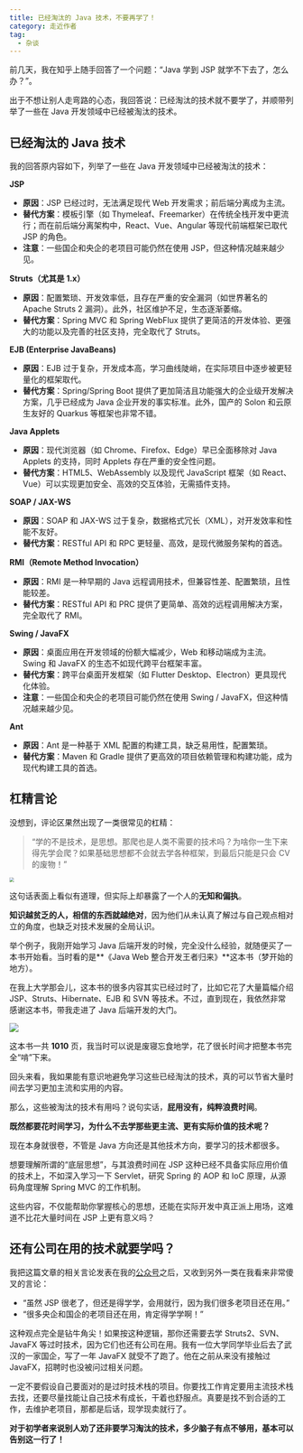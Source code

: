 ```yaml
---
title: 已经淘汰的 Java 技术，不要再学了！
category: 走近作者
tag:
  - 杂谈
---
```


前几天，我在知乎上随手回答了一个问题：“Java 学到 JSP 就学不下去了，怎么办？”。

出于不想让别人走弯路的心态，我回答说：已经淘汰的技术就不要学了，并顺带列举了一些在 Java 开发领域中已经被淘汰的技术。

## 已经淘汰的 Java 技术

我的回答原内容如下，列举了一些在 Java 开发领域中已经被淘汰的技术：

**JSP**

- **原因**：JSP 已经过时，无法满足现代 Web 开发需求；前后端分离成为主流。
- **替代方案**：模板引擎（如 Thymeleaf、Freemarker）在传统全栈开发中更流行；而在前后端分离架构中，React、Vue、Angular 等现代前端框架已取代 JSP 的角色。
- **注意**：一些国企和央企的老项目可能仍然在使用 JSP，但这种情况越来越少见。

**Struts（尤其是 1.x）**

- **原因**：配置繁琐、开发效率低，且存在严重的安全漏洞（如世界著名的 Apache Struts 2 漏洞）。此外，社区维护不足，生态逐渐萎缩。
- **替代方案**：Spring MVC 和 Spring WebFlux 提供了更简洁的开发体验、更强大的功能以及完善的社区支持，完全取代了 Struts。

**EJB (Enterprise JavaBeans)**

- **原因**：EJB 过于复杂，开发成本高，学习曲线陡峭，在实际项目中逐步被更轻量化的框架取代。
- **替代方案**：Spring/Spring Boot 提供了更加简洁且功能强大的企业级开发解决方案，几乎已经成为 Java 企业开发的事实标准。此外，国产的 Solon 和云原生友好的 Quarkus 等框架也非常不错。

**Java Applets**

- **原因**：现代浏览器（如 Chrome、Firefox、Edge）早已全面移除对 Java Applets 的支持，同时 Applets 存在严重的安全性问题。
- **替代方案**：HTML5、WebAssembly 以及现代 JavaScript 框架（如 React、Vue）可以实现更加安全、高效的交互体验，无需插件支持。

**SOAP / JAX-WS**

- **原因**：SOAP 和 JAX-WS 过于复杂，数据格式冗长（XML），对开发效率和性能不友好。
- **替代方案**：RESTful API 和 RPC 更轻量、高效，是现代微服务架构的首选。

**RMI（Remote Method Invocation）**

- **原因**：RMI 是一种早期的 Java 远程调用技术，但兼容性差、配置繁琐，且性能较差。
- **替代方案**：RESTful API 和 PRC 提供了更简单、高效的远程调用解决方案，完全取代了 RMI。

**Swing / JavaFX**

- **原因**：桌面应用在开发领域的份额大幅减少，Web 和移动端成为主流。Swing 和 JavaFX 的生态不如现代跨平台框架丰富。
- **替代方案**：跨平台桌面开发框架（如 Flutter Desktop、Electron）更具现代化体验。
- **注意**：一些国企和央企的老项目可能仍然在使用 Swing / JavaFX，但这种情况越来越少见。

**Ant**

- **原因**：Ant 是一种基于 XML 配置的构建工具，缺乏易用性，配置繁琐。
- **替代方案**：Maven 和 Gradle 提供了更高效的项目依赖管理和构建功能，成为现代构建工具的首选。

## 杠精言论

没想到，评论区果然出现了一类很常见的杠精：

> “学的不是技术，是思想。那爬也是人类不需要的技术吗？为啥你一生下来得先学会爬？如果基础思想都不会就去学各种框架，到最后只能是只会 CV 的废物！”

<img src="https://oss.javaguide.cn/github/javaguide/about-the-author/prattle/deprecated-java-technologies-zhihu-comments.png" style="zoom:50%;" />

这句话表面上看似有道理，但实际上却暴露了一个人的**无知和偏执**。

**知识越贫乏的人，相信的东西就越绝对**，因为他们从未认真了解过与自己观点相对立的角度，也缺乏对技术发展的全局认识。

举个例子，我刚开始学习 Java 后端开发的时候，完全没什么经验，就随便买了一本书开始看。当时看的是**《Java Web 整合开发王者归来》**这本书（梦开始的地方）。

在我上大学那会儿，这本书的很多内容其实已经过时了，比如它花了大量篇幅介绍 JSP、Struts、Hibernate、EJB 和 SVN 等技术。不过，直到现在，我依然非常感谢这本书，带我走进了 Java 后端开发的大门。

![](https://oss.javaguide.cn/github/javaguide/about-the-author/prattle/java-web-integration-development-king-returns.png)

这本书一共 **1010** 页，我当时可以说是废寝忘食地学，花了很长时间才把整本书完全“啃”下来。

回头来看，我如果能有意识地避免学习这些已经淘汰的技术，真的可以节省大量时间去学习更加主流和实用的内容。

那么，这些被淘汰的技术有用吗？说句实话，**屁用没有，纯粹浪费时间**。

**既然都要花时间学习，为什么不去学那些更主流、更有实际价值的技术呢？**

现在本身就很卷，不管是 Java 方向还是其他技术方向，要学习的技术都很多。

想要理解所谓的“底层思想”，与其浪费时间在 JSP 这种已经不具备实际应用价值的技术上，不如深入学习一下 Servlet，研究 Spring 的 AOP 和 IoC 原理，从源码角度理解 Spring MVC 的工作机制。

这些内容，不仅能帮助你掌握核心的思想，还能在实际开发中真正派上用场，这难道不比花大量时间在 JSP 上更有意义吗？

## 还有公司在用的技术就要学吗？

我把这篇文章的相关言论发表在我的[公众号](https://mp.weixin.qq.com/s/lf2dXHcrUSU1pn28Ercj0w)之后，又收到另外一类在我看来非常傻叉的言论：

- “虽然 JSP 很老了，但还是得学学，会用就行，因为我们很多老项目还在用。”
- “很多央企和国企的老项目还在用，肯定得学学啊！”

这种观点完全是钻牛角尖！如果按这种逻辑，那你还需要去学 Struts2、SVN、JavaFX 等过时技术，因为它们也还有公司在用。我有一位大学同学毕业后去了武汉的一家国企，写了一年 JavaFX 就受不了跑了。他在之前从来没有接触过 JavaFX，招聘时也没被问过相关问题。

一定不要假设自己要面对的是过时技术栈的项目。你要找工作肯定要用主流技术栈去找，还要尽量找能让自己技术有成长，干着也舒服点。真要是找不到合适的工作，去维护老项目，那都是后话，现学现卖就行了。

**对于初学者来说别人劝了还非要学习淘汰的技术，多少脑子有点不够用，基本可以告别这一行了！**
